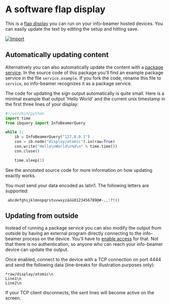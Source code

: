 # A software flap display

This is a [flap display](https://en.wikipedia.org/wiki/Split-flap_display) you can run on
your info-beamer hosted devices. You can easily update the text by editing the setup and
hitting save.

[![Import](https://cdn.infobeamer.com/s/img/import.png)](https://info-beamer.com/use?url=https://github.com/info-beamer/package-flap-display.git)

## Automatically updating content

Alternatively you can also automatically update the content with a
[package service](https://info-beamer.com/doc/package-services). In the
source code of this package you'll find an example package service in
the file `service.example`. If you fork the code, rename this file
to `service`, so info-beamer recognizes it as a package service.

The code for updating the sign output automatically is quite small. Here
is a minimal example that output 'Hello World' and the current unix
timestamp in the first three lines of your display:

```python
#!/usr/bin/python
import time
from ibquery import InfoBeamerQuery

while 1:
    ib = InfoBeamerQuery("127.0.0.1")
    con = ib.node("display/atomic").io(raw=True)
    con.write("Hello\nWorld\n%d\n" % time.time())
    con.close()

    time.sleep(1)
```

See the annotated source code for more information on how
updating exactly works.

You must send your data encoded as latin1. The following
letters are supported:

```
 abcdefghijklmnopqrstuvwxyzäöü0123456789@#-.,:?!()
```

## Updating from outside

Instead of running a package service you can also modify
the output from outside by having an external program
directly connecting to the info-beamer process on the
device. You'll have to
[enable access](https://info-beamer.com/doc/device-configuration#exposeinfobeamerports)
for that. Not that there is no authentication, so anyone
who can reach your info-beamer device can update
the output.

Once enabled, connect to the device with a TCP connection
on port 4444 and send the following data (line-breaks for
illustration purposes only):

```
*raw/display/atomic\n
Line1\n
Line2\n
```

If your TCP client disconnects, the sent lines will
become active on the screen.
